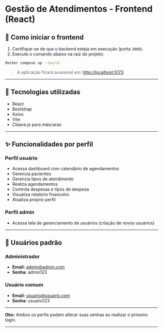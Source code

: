 # Gestão de Atendimentos - Frontend (React) #

## 🚀 Como iniciar o frontend

1. Certifique-se de que o backend esteja em execução (porta `3000`).
2. Execute o comando abaixo na raiz do projeto:

```bash
docker compose up --build
```

> A aplicação ficará acessível em: [http://localhost:5173](http://localhost:5173)

---

## 📄 Tecnologias utilizadas

- React
- Bootstrap
- Axios
- Vite
- Cleave.js para máscaras

---

## ✨ Funcionalidades por perfil

### Perfil **usuário**
- Acessa dashboard com calendário de agendamentos
- Gerencia pacientes
- Gerencia tipos de atendimento
- Realiza agendamentos
- Controla despesas e tipos de despesa
- Visualiza relatório financeiro
- Atualiza próprio perfil

### Perfil **admin**
- Acessa tela de gerenciamento de usuários (criação de novos usuários)

---

## 🔑 Usuários padrão

### Administrador
- **Email:** admin@admin.com
- **Senha:** admin123

### Usuário comum
- **Email:** usuario@usuario.com
- **Senha:** usuario123

---

**Obs:** Ambos os perfis podem alterar suas senhas ao realizar o primeiro login.

---

